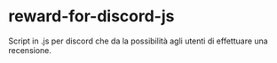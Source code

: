 # reward-for-discord-js
Script in .js per discord che da la possibilità agli utenti di effettuare una recensione. 
